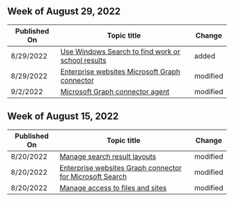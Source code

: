 <!-- This file is generated automatically each week. Changes made to this file will be overwritten.-->



## Week of August 29, 2022


| Published On |Topic title | Change |
|------|------------|--------|
| 8/29/2022 | [Use Windows Search to find work or school results](/MicrosoftSearch/use-windows-search-find-work-school-results) | added |
| 8/29/2022 | [Enterprise websites Microsoft Graph connector](/MicrosoftSearch/enterprise-web-connector) | modified |
| 9/2/2022 | [Microsoft Graph connector agent](/MicrosoftSearch/graph-connector-agent) | modified |


## Week of August 15, 2022


| Published On |Topic title | Change |
|------|------------|--------|
| 8/20/2022 | [Manage search result layouts](/MicrosoftSearch/customize-results-layout) | modified |
| 8/20/2022 | [Enterprise websites Graph connector for Microsoft Search](/MicrosoftSearch/enterprise-web-connector) | modified |
| 8/20/2022 | [Manage access to files and sites](/MicrosoftSearch/manage-access-files-sites) | modified |
